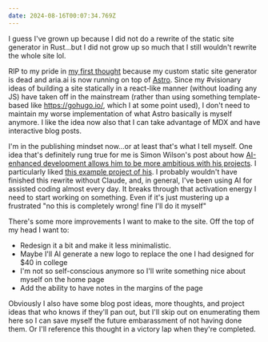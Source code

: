 ```yaml
---
date: 2024-08-16T00:07:34.769Z
---
```


I guess I've grown up because I did not do a rewrite of the static site
generator in Rust...but I did not grow up so much that I still wouldn't rewrite
the whole site lol.

RIP to my pride in [my first thought](#2018-10-23) because my custom static site
generator is dead and aria.ai is now running on top of
[Astro](https://astro.build/). Since my #visionary ideas of building a site
statically in a react-like manner (without loading any JS) have taken off in the
mainstream (rather than using something template-based like https://gohugo.io/,
which I at some point used), I don't need to maintain my worse implementation of
what Astro basically is myself anymore. I like the idea now also that I can take
advantage of MDX and have interactive blog posts.

I'm in the publishing mindset now...or at least that's what I tell myself. One
idea that's definitely rung true for me is Simon Wilson's post about how
[AI-enhanced development allows him to be more ambitious with his projects](https://simonwillison.net/2023/Mar/27/ai-enhanced-development/).
I particularly liked
[this example project of his](https://simonwillison.net/2024/Mar/22/claude-and-chatgpt-case-study/).
I probably wouldn't have finished this rewrite without Claude, and, in general,
I've been using AI for assisted coding almost every day. It breaks through that
activation energy I need to start working on something. Even if it's just
mustering up a frustrated "no this is completely wrong! fine I'll do it myself"

There's some more improvements I want to make to the site. Off the top of my
head I want to:

- Redesign it a bit and make it less minimalistic.
- Maybe I'll AI generate a new logo to replace the one I had designed for $40 in
  college
- I'm not so self-conscious anymore so I'll write something nice about myself on
  the home page
- Add the ability to have notes in the margins of the page

Obviously I also have some blog post ideas, more thoughts, and project ideas
that who knows if they'll pan out, but I'll skip out on enumerating them here so
I can save myself the future embarassment of not having done them. Or I'll
reference this thought in a victory lap when they're completed.
